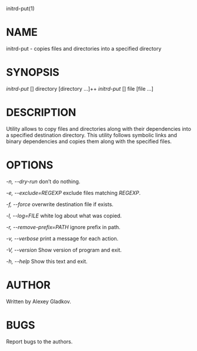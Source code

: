 initrd-put(1)

# NAME

initrd-put - copies files and directories into a specified directory

# SYNOPSIS

*initrd-put* [<options>] <destdir> directory [directory ...]++
*initrd-put* [<options>] <destdir> file [file ...]

# DESCRIPTION

Utility allows to copy files and directories along with their dependencies into
a specified destination directory. This utility follows symbolic links and
binary dependencies and copies them along with the specified files.

# OPTIONS

*-n, --dry-run*
	don’t do nothing.

*-e, --exclude=*_REGEXP_
	exclude files matching _REGEXP_.

*-f, --force*
	overwrite destination file if exists.

*-l, --log=*_FILE_
	white log about what was copied.

*-r, --remove-prefix=*_PATH_
	ignore prefix in path.

*-v, --verbose*
	print a message for each action.

*-V, --version*
	Show version of program and exit.

*-h, --help*
	Show this text and exit.

# AUTHOR

Written by Alexey Gladkov.

# BUGS

Report bugs to the authors.
